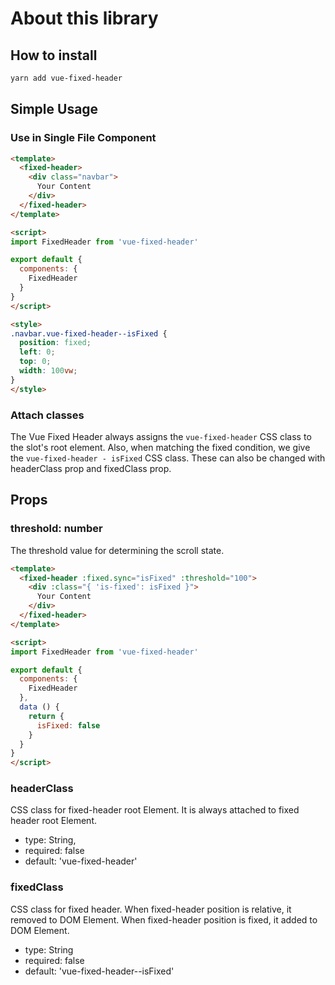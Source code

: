# About this library

## How to install

```bash
yarn add vue-fixed-header
```

## Simple Usage

### Use in Single File Component

```html
<template>
  <fixed-header>
    <div class="navbar">
      Your Content
    </div>
  </fixed-header>
</template>

<script>
import FixedHeader from 'vue-fixed-header'

export default {
  components: {
    FixedHeader
  }
}
</script>

<style>
.navbar.vue-fixed-header--isFixed {
  position: fixed;
  left: 0;
  top: 0;
  width: 100vw;
}
</style>
```

### Attach classes

The Vue Fixed Header always assigns the `vue-fixed-header` CSS class to the slot's root element.
Also, when matching the fixed condition, we give the `vue-fixed-header - isFixed` CSS class.
These can also be changed with headerClass prop and fixedClass prop.

## Props

### threshold: number

The threshold value for determining the scroll state.

```html
<template>
  <fixed-header :fixed.sync="isFixed" :threshold="100">
    <div :class="{ 'is-fixed': isFixed }">
      Your Content
    </div>
  </fixed-header>
</template>

<script>
import FixedHeader from 'vue-fixed-header'

export default {
  components: {
    FixedHeader
  },
  data () {
    return {
      isFixed: false
    }
  }
}
</script>
```

### headerClass

CSS class for fixed-header root Element.
It is always attached to fixed header root Element.

- type: String,
- required: false
- default: 'vue-fixed-header'

### fixedClass

CSS class for fixed header.
When fixed-header position is relative, it removed to DOM Element.
When fixed-header position is fixed, it added to DOM Element.

- type: String
- required: false
- default: 'vue-fixed-header--isFixed'
